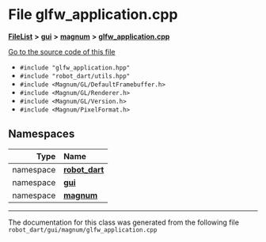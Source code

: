 

# File glfw\_application.cpp



[**FileList**](files.md) **>** [**gui**](dir_6a9d4b7ec29c938d1d9a486c655cfc8a.md) **>** [**magnum**](dir_5d18adecbc10cabf3ca51da31f2acdd1.md) **>** [**glfw\_application.cpp**](glfw__application_8cpp.md)

[Go to the source code of this file](glfw__application_8cpp_source.md)



* `#include "glfw_application.hpp"`
* `#include "robot_dart/utils.hpp"`
* `#include <Magnum/GL/DefaultFramebuffer.h>`
* `#include <Magnum/GL/Renderer.h>`
* `#include <Magnum/GL/Version.h>`
* `#include <Magnum/PixelFormat.h>`













## Namespaces

| Type | Name |
| ---: | :--- |
| namespace | [**robot\_dart**](namespacerobot__dart.md) <br> |
| namespace | [**gui**](namespacerobot__dart_1_1gui.md) <br> |
| namespace | [**magnum**](namespacerobot__dart_1_1gui_1_1magnum.md) <br> |





















































------------------------------
The documentation for this class was generated from the following file `robot_dart/gui/magnum/glfw_application.cpp`


